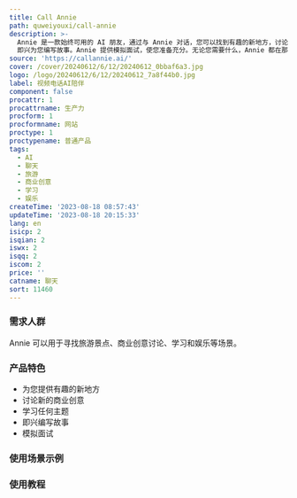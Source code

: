 ```yaml
---
title: Call Annie
path: quweiyouxi/call-annie
description: >-
  Annie 是一款始终可用的 AI 朋友，通过与 Annie 对话，您可以找到有趣的新地方，讨论新的商业创意，学习任何主题，并让 Annie
  即兴为您编写故事。Annie 提供模拟面试，使您准备充分。无论您需要什么，Annie 都在那里帮助您。
source: 'https://callannie.ai/'
cover: /cover/20240612/6/12/20240612_0bbaf6a3.jpg
logo: /logo/20240612/6/12/20240612_7a8f44b0.jpg
label: 视频电话AI陪伴
component: false
procattr: 1
procattrname: 生产力
procform: 1
procformname: 网站
proctype: 1
proctypename: 普通产品
tags:
  - AI
  - 聊天
  - 旅游
  - 商业创意
  - 学习
  - 娱乐
createTime: '2023-08-18 08:57:43'
updateTime: '2023-08-18 20:15:33'
lang: en
isicp: 2
isqian: 2
iswx: 2
isqq: 2
iscom: 2
price: ''
catname: 聊天
sort: 11460
---
```




### 需求人群
Annie 可以用于寻找旅游景点、商业创意讨论、学习和娱乐等场景。

### 产品特色
- 为您提供有趣的新地方
- 讨论新的商业创意
- 学习任何主题
- 即兴编写故事
- 模拟面试

### 使用场景示例


### 使用教程


  
